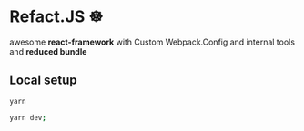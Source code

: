 # Refact.JS ☸️

awesome **react-framework** with Custom Webpack.Config and internal tools and **reduced bundle**

## Local setup

```sh
yarn

yarn dev;
```

